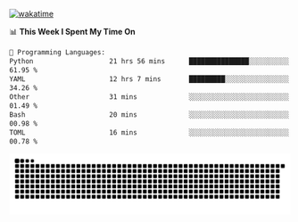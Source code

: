 [![wakatime](https://wakatime.com/badge/user/384f91c6-4eee-411f-8f3b-1b691f58a544.svg)](https://wakatime.com/@384f91c6-4eee-411f-8f3b-1b691f58a544)

<!--START_SECTION:waka-->
📊 **This Week I Spent My Time On** 

```text
💬 Programming Languages: 
Python                   21 hrs 56 mins      ███████████████░░░░░░░░░░   61.95 % 
YAML                     12 hrs 7 mins       █████████░░░░░░░░░░░░░░░░   34.26 % 
Other                    31 mins             ░░░░░░░░░░░░░░░░░░░░░░░░░   01.49 % 
Bash                     20 mins             ░░░░░░░░░░░░░░░░░░░░░░░░░   00.98 % 
TOML                     16 mins             ░░░░░░░░░░░░░░░░░░░░░░░░░   00.78 % 
```


<!--END_SECTION:waka-->

<picture>
  <source media="(prefers-color-scheme: dark)" srcset="https://raw.githubusercontent.com/fuwx295/fuwx295/output/github-contribution-grid-snake-dark.svg">
  <source media="(prefers-color-scheme: light)" srcset="https://raw.githubusercontent.com/fuwx295/fuwx295/output/github-contribution-grid-snake.svg">
  <img alt="github contribution grid snake animation" src="https://raw.githubusercontent.com/fuwx295/fuwx295/output/github-contribution-grid-snake.svg">
</picture>
